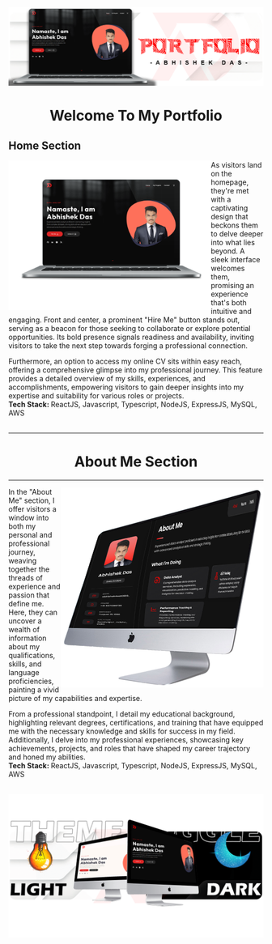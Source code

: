[![](https://raw.githubusercontent.com/theAbhishekDas/PORTFOLIO-ABHISHEK/main/Untitled-1.png)](https://www.adamalston.com/)

<h1 align="center"> Welcome To My Portfolio </h1>

<div>
  <h2 align="left"> Home Section </h1>
    <img width="400" height="295" align='left' src="https://github.com/theAbhishekDas/PORTFOLIO-ABHISHEK/blob/main/1.png?raw=true" >
As visitors land on the homepage, they're met with a captivating design that beckons them to delve deeper into what lies beyond. A sleek interface welcomes them, promising an experience that's both intuitive and engaging. Front and center, a prominent "Hire Me" button stands out, serving as a beacon for those seeking to collaborate or explore potential opportunities. Its bold presence signals readiness and availability, inviting visitors to take the next step towards forging a professional connection.

Furthermore, an option to access my online CV sits within easy reach, offering a comprehensive glimpse into my professional journey. This feature provides a detailed overview of my skills, experiences, and accomplishments, empowering visitors to gain deeper insights into my expertise and suitability for various roles or projects.
    <br />
    <strong>Tech Stack: </strong> ReactJS, Javascript, Typescript, NodeJS, ExpressJS, MySQL, AWS 
    <br /> 
    <br /> 
  </div>

  <div>
    <hr/>
 <h1 align="center"> About Me Section </h1>
    <hr/>
    <img width="400" height="395" align='right' src="https://github.com/theAbhishekDas/PORTFOLIO-ABHISHEK/blob/main/Untitled-2.png?raw=true" >
In the "About Me" section, I offer visitors a window into both my personal and professional journey, weaving together the threads of experience and passion that define me. Here, they can uncover a wealth of information about my qualifications, skills, and language proficiencies, painting a vivid picture of my capabilities and expertise.

From a professional standpoint, I detail my educational background, highlighting relevant degrees, certifications, and training that have equipped me with the necessary knowledge and skills for success in my field. Additionally, I delve into my professional experiences, showcasing key achievements, projects, and roles that have shaped my career trajectory and honed my abilities.
    <br />
    <strong>Tech Stack: </strong> ReactJS, Javascript, Typescript, NodeJS, ExpressJS, MySQL, AWS 
    <br /> 
    <br /> 
  </div>

  
[![](https://raw.githubusercontent.com/theAbhishekDas/PORTFOLIO-ABHISHEK/main/Untitled-4.png)](https://www.adamalston.com/)
